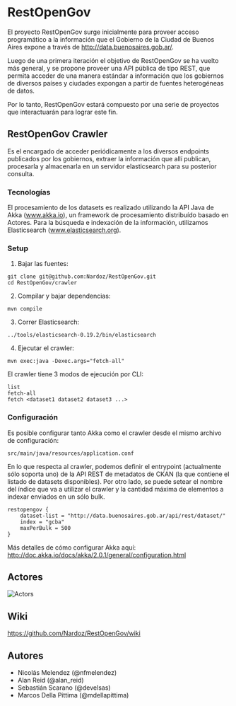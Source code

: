 RestOpenGov
===========

El proyecto RestOpenGov surge inicialmente para proveer acceso programático a la información que el Gobierno de la Ciudad de Buenos Aires expone a través de http://data.buenosaires.gob.ar/.

Luego de una primera iteración el objetivo de RestOpenGov se ha vuelto más general, y se propone proveer una API pública de tipo REST, que permita acceder de una manera estándar a información que los gobiernos de diversos países y ciudades expongan a partir de fuentes heterogéneas de datos.

Por lo tanto, RestOpenGov estará compuesto por una serie de proyectos que interactuarán para lograr este fin.


## RestOpenGov Crawler

Es el encargado de acceder periódicamente a los diversos endpoints publicados por los gobiernos, extraer la información que allí publican, procesarla y almacenarla en un servidor elasticsearch para su posterior consulta.

### Tecnologías
El procesamiento de los datasets es realizado utilizando la API Java de Akka (www.akka.io), un framework de procesamiento distribuído basado en Actores.
Para la búsqueda e indexación de la información, utilizamos Elasticsearch (www.elasticsearch.org). 

### Setup

1. Bajar las fuentes:
```
git clone git@github.com:Nardoz/RestOpenGov.git 
cd RestOpenGov/crawler
```

2. Compilar y bajar dependencias:
```
mvn compile
```

3. Correr Elasticsearch:
```
../tools/elasticsearch-0.19.2/bin/elasticsearch
```

4. Ejecutar el crawler:
```
mvn exec:java -Dexec.args="fetch-all"
```

El crawler tiene 3 modos de ejecución por CLI:

```
list
fetch-all
fetch <dataset1 dataset2 dataset3 ...>
```

### Configuración
Es posible configurar tanto Akka como el crawler desde el mismo archivo de configuración:
```
src/main/java/resources/application.conf
```

En lo que respecta al crawler, podemos definir el entrypoint (actualmente sólo soporta uno) de la API REST de metadatos de CKAN (la que contiene el listado de datasets disponibles).
Por otro lado, se puede setear el nombre del índice que va a utilizar el crawler y la cantidad máxima de elementos a indexar enviados en un sólo bulk.
```
restopengov {
    dataset-list = "http://data.buenosaires.gob.ar/api/rest/dataset/"
    index = "gcba"
    maxPerBulk = 500
}
```

Más detalles de cómo configurar Akka aquí:
http://doc.akka.io/docs/akka/2.0.1/general/configuration.html

## Actores
![Actors](http://f.cl.ly/items/042M1m1b320I1f2f0S3v/Image%202012.04.22%2011:10:38%20PM.png)

## Wiki
https://github.com/Nardoz/RestOpenGov/wiki

## Autores
* Nicolás Melendez (@nfmelendez)
* Alan Reid (@alan_reid)
* Sebastián Scarano (@develsas)
* Marcos Della Pittima (@mdellapittima)

